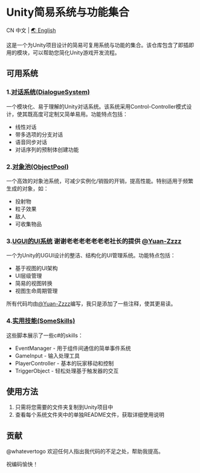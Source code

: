 # Unity简易系统与功能集合

CN 中文 | [🌏 English](README.md)

这是一个为Unity项目设计的简易可复用系统与功能的集合。该仓库包含了即插即用的模块，可以帮助您简化Unity游戏开发流程。

## 可用系统

### 1.[对话系统(DialogueSystem)](LearnAndDoPls/Dialogue/README.CN_DialogueSystem.md)

一个模块化、易于理解的Unity对话系统。该系统采用Control-Controller模式设计，使其既高度可定制又简单易用。功能特点包括：

- 线性对话
- 带多选项的分支对话
- 语音同步对话
- 对话序列的预制体创建功能

### 2.[对象池(ObjectPool)](LearnAndDoPls/ObjectPool/README.CN_ObjectPool.md)

一个高效的对象池系统，可减少实例化/销毁的开销，提高性能。特别适用于频繁生成的对象，如：

- 投射物
- 粒子效果
- 敌人
- 可收集物品

### 3.[UGUI的UI系统](LearnAndDoPls/UI-System-for-UGUI/README.md) 谢谢老老老老老老老社长的提供 [@Yuan-Zzzz](https://github.com/Yuan-Zzzz)

一个为Unity的UGUI设计的整洁、结构化的UI管理系统。功能特点包括：

- 基于视图的UI架构
- UI层级管理
- 简易的视图转换
- 视图生命周期管理

所有代码均由[@Yuan-Zzzz](https://github.com/Yuan-Zzzz)编写，我只是添加了一些注释，使其更易读。

### 4.[实用技能(SomeSkills)](LearnAndDoPls/SomeSkills/README.CN_SomeSkills.md)

这些脚本展示了一些c#的skills：

- EventManager - 用于组件间通信的简单事件系统
- GameInput - 输入处理工具
- PlayerController - 基本的玩家移动和控制
- TriggerObject - 轻松处理基于触发器的交互

## 使用方法

1. 只需将您需要的文件夹复制到Unity项目中
2. 查看每个系统文件夹中的单独README文件，获取详细使用说明

## 贡献

@whatevertogo 欢迎任何人指出我代码的不足之处，帮助我提高。

祝编码愉快！